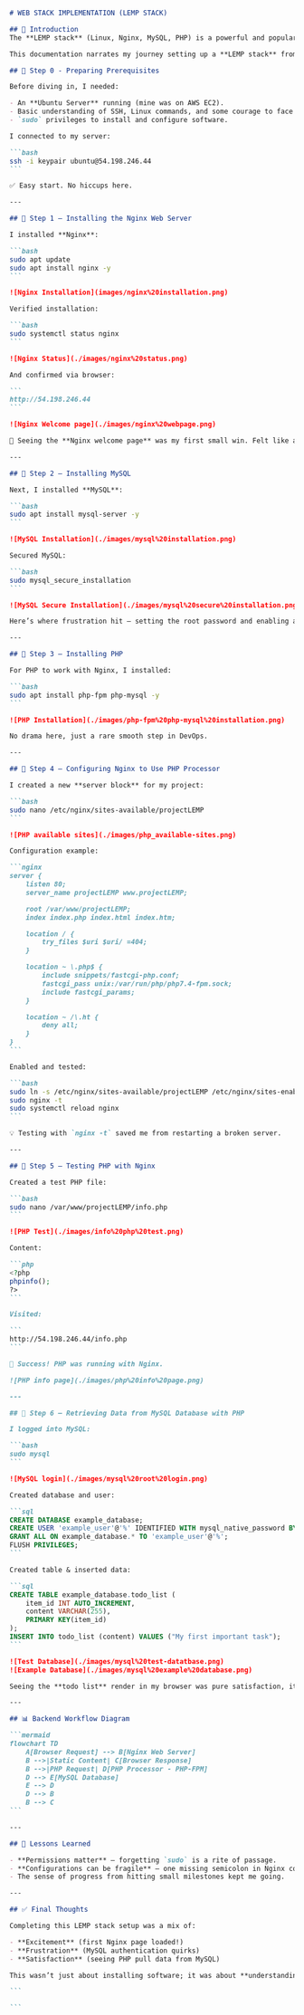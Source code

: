 ````markdown
# WEB STACK IMPLEMENTATION (LEMP STACK)

## 📖 Introduction
The **LEMP stack** (Linux, Nginx, MySQL, PHP) is a powerful and popular stack for serving dynamic web applications. Unlike LAMP, which uses Apache, LEMP swaps Apache for **Nginx** (pronounced "Engine-X"), offering better performance under high load.

This documentation narrates my journey setting up a **LEMP stack** from scratch — the wins, the headaches, and those "Aha!" moments that make DevOps learning addictive.

## 📌 Step 0 - Preparing Prerequisites

Before diving in, I needed:

- An **Ubuntu Server** running (mine was on AWS EC2).
- Basic understanding of SSH, Linux commands, and some courage to face the inevitable **"permission denied"** errors.
- `sudo` privileges to install and configure software.

I connected to my server:

```bash
ssh -i keypair ubuntu@54.198.246.44
```

✅ Easy start. No hiccups here.

---

## 📌 Step 1 – Installing the Nginx Web Server

I installed **Nginx**:

```bash
sudo apt update
sudo apt install nginx -y
```

![Nginx Installation](images/nginx%20installation.png)

Verified installation:

```bash
sudo systemctl status nginx
```

![Nginx Status](./images/nginx%20status.png)

And confirmed via browser:

```
http://54.198.246.44
```

![Nginx Welcome page](./images/nginx%20webpage.png)

🎉 Seeing the **Nginx welcome page** was my first small win. Felt like a green light at the start of a long road.

---

## 📌 Step 2 — Installing MySQL

Next, I installed **MySQL**:

```bash
sudo apt install mysql-server -y
```

![MySQL Installation](./images/mysql%20installation.png)

Secured MySQL:

```bash
sudo mysql_secure_installation
```

![MySQL Secure Installation](./images/mysql%20secure%20installation.png)

Here’s where frustration hit — setting the root password and enabling authentication took a couple of retries. Lesson learned: always write down temporary credentials.

---

## 📌 Step 3 – Installing PHP

For PHP to work with Nginx, I installed:

```bash
sudo apt install php-fpm php-mysql -y
```

![PHP Installation](./images/php-fpm%20php-mysql%20installation.png)

No drama here, just a rare smooth step in DevOps.

---

## 📌 Step 4 — Configuring Nginx to Use PHP Processor

I created a new **server block** for my project:

```bash
sudo nano /etc/nginx/sites-available/projectLEMP
```

![PHP available sites](./images/php_available-sites.png)

Configuration example:

```nginx
server {
    listen 80;
    server_name projectLEMP www.projectLEMP;

    root /var/www/projectLEMP;
    index index.php index.html index.htm;

    location / {
        try_files $uri $uri/ =404;
    }

    location ~ \.php$ {
        include snippets/fastcgi-php.conf;
        fastcgi_pass unix:/var/run/php/php7.4-fpm.sock;
        include fastcgi_params;
    }

    location ~ /\.ht {
        deny all;
    }
}
```

Enabled and tested:

```bash
sudo ln -s /etc/nginx/sites-available/projectLEMP /etc/nginx/sites-enabled/
sudo nginx -t
sudo systemctl reload nginx
```

💡 Testing with `nginx -t` saved me from restarting a broken server.

---

## 📌 Step 5 – Testing PHP with Nginx

Created a test PHP file:

```bash
sudo nano /var/www/projectLEMP/info.php
```

![PHP Test](./images/info%20php%20test.png)

Content:

```php
<?php
phpinfo();
?>
```

Visited:

```
http://54.198.246.44/info.php
```

🎯 Success! PHP was running with Nginx.

![PHP info page](./images/php%20info%20page.png)

---

## 📌 Step 6 — Retrieving Data from MySQL Database with PHP

I logged into MySQL:

```bash
sudo mysql
```

![MySQL login](./images/mysql%20root%20login.png)

Created database and user:

```sql
CREATE DATABASE example_database;
CREATE USER 'example_user'@'%' IDENTIFIED WITH mysql_native_password BY 'password';
GRANT ALL ON example_database.* TO 'example_user'@'%';
FLUSH PRIVILEGES;
```

Created table & inserted data:

```sql
CREATE TABLE example_database.todo_list (
    item_id INT AUTO_INCREMENT,
    content VARCHAR(255),
    PRIMARY KEY(item_id)
);
INSERT INTO todo_list (content) VALUES ("My first important task");
```

![Test Database](./images/mysql%20test-datatbase.png)
![Example Database](./images/mysql%20example%20database.png)

Seeing the **todo list** render in my browser was pure satisfaction, it feels like a chef finally tasting the dish they’ve been cooking for hours.

---

## 📊 Backend Workflow Diagram

```mermaid
flowchart TD
    A[Browser Request] --> B[Nginx Web Server]
    B -->|Static Content| C[Browser Response]
    B -->|PHP Request| D[PHP Processor - PHP-FPM]
    D --> E[MySQL Database]
    E --> D
    D --> B
    B --> C
```

---

## 🧠 Lessons Learned

- **Permissions matter** — forgetting `sudo` is a rite of passage.
- **Configurations can be fragile** — one missing semicolon in Nginx configs can break the whole server.
- The sense of progress from hitting small milestones kept me going.

---

## ✅ Final Thoughts

Completing this LEMP stack setup was a mix of:

- **Excitement** (first Nginx page loaded!)
- **Frustration** (MySQL authentication quirks)
- **Satisfaction** (seeing PHP pull data from MySQL)

This wasn’t just about installing software; it was about **understanding how they work together** to serve dynamic web apps.

```

```
